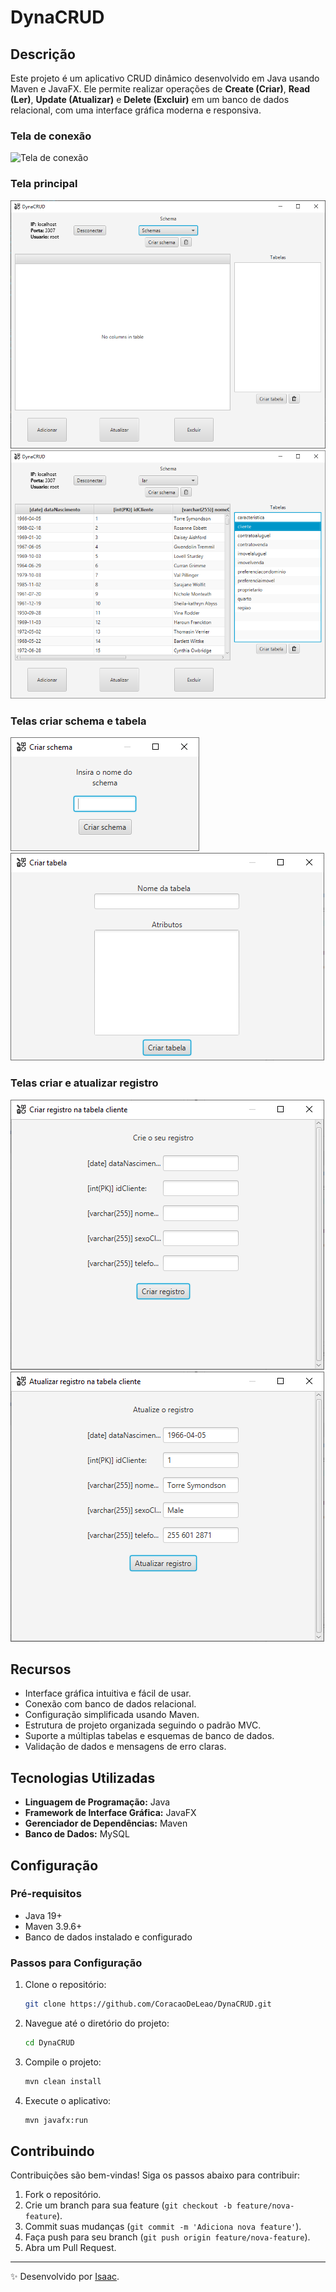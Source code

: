 # DynaCRUD

## Descrição
Este projeto é um aplicativo CRUD dinâmico desenvolvido em Java usando Maven e JavaFX. Ele permite realizar operações de **Create (Criar)**, **Read (Ler)**, **Update (Atualizar)** e **Delete (Excluir)** em um banco de dados relacional, com uma interface gráfica moderna e responsiva.

### Tela de conexão
![Tela de conexão](DynaCRUD/src/resources/TelaConexão.PNG)

### Tela principal
![Tela principal](DynaCRUD/src/resources/TelaPrincipal.PNG)
![Tela principal selecionada](DynaCRUD/src/resources/TelaPrincipalSelecionada.PNG)

### Telas criar schema e tabela
![Tela criar schema](DynaCRUD/src/resources/TelaCriarSchema.PNG)
![Tela criar tabela](DynaCRUD/src/resources/TelaCriarTabela.PNG)

### Telas criar e atualizar registro
![Tela criar registro](DynaCRUD/src/resources/TelaCriarRegistro.PNG)
![Tela atualizar registro](DynaCRUD/src/resources/TelaAtualizarRegistro.PNG)

## Recursos
- Interface gráfica intuitiva e fácil de usar.
- Conexão com banco de dados relacional.
- Configuração simplificada usando Maven.
- Estrutura de projeto organizada seguindo o padrão MVC.
- Suporte a múltiplas tabelas e esquemas de banco de dados.
- Validação de dados e mensagens de erro claras.

## Tecnologias Utilizadas
- **Linguagem de Programação:** Java
- **Framework de Interface Gráfica:** JavaFX
- **Gerenciador de Dependências:** Maven
- **Banco de Dados:** MySQL

## Configuração
### Pré-requisitos
- Java 19+
- Maven 3.9.6+
- Banco de dados instalado e configurado

### Passos para Configuração
1. Clone o repositório:
   ```bash
   git clone https://github.com/CoracaoDeLeao/DynaCRUD.git
   ```
2. Navegue até o diretório do projeto:
   ```bash
   cd DynaCRUD
   ```
3. Compile o projeto:
   ```bash
   mvn clean install
   ```
4. Execute o aplicativo:
   ```bash
   mvn javafx:run
   ```

## Contribuindo
Contribuições são bem-vindas! Siga os passos abaixo para contribuir:
1. Fork o repositório.
2. Crie um branch para sua feature (`git checkout -b feature/nova-feature`).
3. Commit suas mudanças (`git commit -m 'Adiciona nova feature'`).
4. Faça push para seu branch (`git push origin feature/nova-feature`).
5. Abra um Pull Request.

---

✨ Desenvolvido por [Isaac](https://github.com/CoracaoDeLeao).
